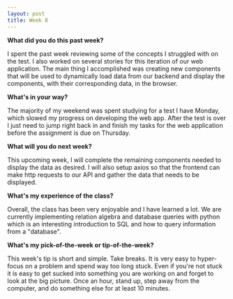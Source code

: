 ```yaml
---
layout: post
title: Week 8
---
```


**What did you do this past week?**

I spent the past week reviewing some of the concepts I struggled with on the test. I also worked on several stories for this 
iteration of our web application. The main thing I accomplished was creating new components that will be used to dynamically load data from our backend and display the components, with their corresponding data, in the browser.

**What's in your way?**

The majority of my weekend was spent studying for a test I have Monday, which slowed my progress on developing the web app. After the test is over I just need to jump right back in and finish my tasks for the web application before the assignment is due on Thursday.

**What will you do next week?**

This upcoming week, I will complete the remaining components needed to display the data as desired. I will also setup axios so that the frontend can make http requests to our API and gather the data that needs to be displayed.

**What's my experience of the class?**

Overall, the class has been very enjoyable and I have learned a lot. We are currently implementing relation algebra and database queries with python which is an interesting introduction to SQL and how to query information from a "database".

**What's my pick-of-the-week or tip-of-the-week?**

This week's tip is short and simple. Take breaks. It is very easy to hyper-focus on a problem and spend way too long stuck. Even if 
you're not stuck it is easy to get sucked into something you are working on and forget to look at the big picture. Once an hour, stand up,
step away from the computer, and do something else for at least 10 minutes.
